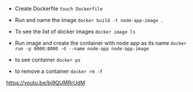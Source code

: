 - Create Dockerfile
  `touch Dockerfile`

- Run and name the image
  `docker build -t node-app-image . `
- To see the list of docker images
  `docker image ls`
- Run image and create the container with node app as its name
  `docker run -p 8000:8000 -d --name node-app node-app-image`
- to see container
  `docker ps`
- to remove a container
  `docker rm -f `

https://youtu.be/bj9QUMRrUdM
